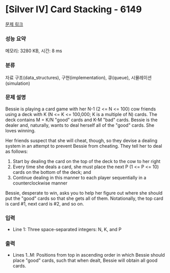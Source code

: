 # [Silver IV] Card Stacking - 6149 

[문제 링크](https://www.acmicpc.net/problem/6149) 

### 성능 요약

메모리: 3280 KB, 시간: 8 ms

### 분류

자료 구조(data_structures), 구현(implementation), 큐(queue), 시뮬레이션(simulation)

### 문제 설명

<p>Bessie is playing a card game with her N-1 (2 <= N <= 100) cow friends using a deck with K (N <= K <= 100,000; K is a multiple of N) cards.  The deck contains M = K/N "good" cards and K-M "bad" cards. Bessie is the dealer and, naturally, wants to deal herself all of the "good" cards. She loves winning.</p>

<p>Her friends suspect that she will cheat, though, so they devise a dealing system in an attempt to prevent Bessie from cheating. They tell her to deal as follows:</p>

<ol>
	<li>Start by dealing the card on the top of the deck to the cow to her right</li>
	<li>Every time she deals a card, she must place the next P (1 <= P <= 10) cards on the bottom of the deck; and</li>
	<li>Continue dealing in this manner to each player sequentially in a counterclockwise manner</li>
</ol>

<p>Bessie, desperate to win, asks you to help her figure out where she should put the "good" cards so that she gets all of them. Notationally, the top card is card #1, next card is #2, and so on.</p>

### 입력 

 <ul>
	<li>Line 1: Three space-separated integers: N, K, and P</li>
</ul>

<p> </p>

### 출력 

 <ul>
	<li>Lines 1..M: Positions from top in ascending order in which Bessie should place "good" cards, such that when dealt, Bessie will obtain all good cards.</li>
</ul>

<p> </p>

